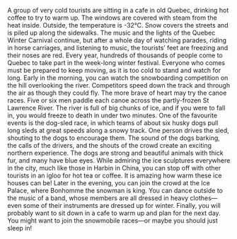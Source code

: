 A group of very cold tourists are sitting in a cafe in old Quebec, drinking hot coffee to try to warm up. The windows are covered with steam from the heat inside. Outside, the temperature is -32°C. Snow covers the streets and is piled up along the sidewalks. The music and the lights of the Quebec Winter Carnival continue, but after a whole day of watching parades, riding in horse carriages, and listening to music, the touristsʼ feet are freezing and their noses are red.
Every year, hundreds of thousands of people come to Quebec to take part in the week-long winter festival. Everyone who comes must be prepared to keep moving, as it is too cold to stand and watch for long.
Early in the morning, you can watch the snowboarding competition on the hill overlooking the river. Competitors speed down the track and through the air as though they could fly.
The more brave of heart may try the canoe races. Five or six men paddle each canoe across the partly-frozen St Lawrence River. The river is full of big chunks of ice, and if you were to fall in, you would freeze to death in under two minutes.
One of the favourite events is the dog-sled race, in which teams of about six husky dogs pull long sleds at great speeds along a snowy track. One person drives the sled, shouting to the dogs to encourage them. The sound of the dogs barking, the calls of the drivers, and the shouts of the crowd create an exciting northern experience. The dogs are strong and beautiful animals with thick fur, and many have blue eyes.
While admiring the ice sculptures everywhere in the city, much like those in Harbin in China, you can stop off with other tourists in an igloo for hot tea or coffee. It is amazing how warm these ice houses can be!
Later in the evening, you can join the crowd at the Ice Palace, where Bonhomme the snowman is king. You can dance outside to the music of a band, whose members are all dressed in heavy clothes—even some of their instruments are dressed up for winter.
Finally, you will probably want to sit down in a cafe to warm up and plan for the next day. You might want to join the snowmobile races—or maybe you should just sleep in!